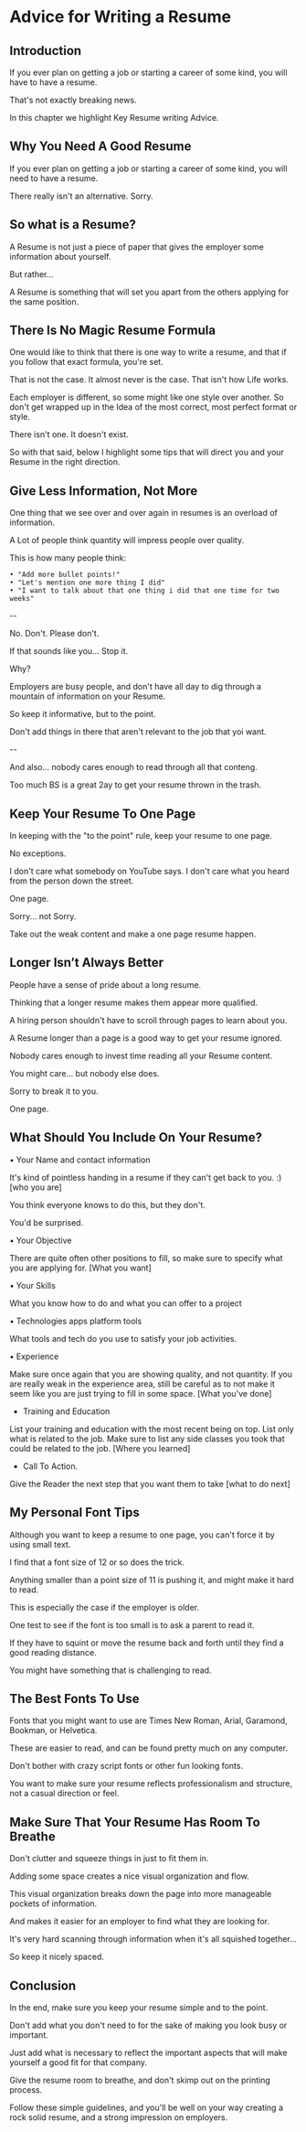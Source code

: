 # Advice for Writing a Resume

## Introduction

If you ever plan on getting a job or starting a career of some kind, you will have to have a resume.

That's not exactly breaking news.

In this chapter we highlight Key Resume writing Advice.

## Why You Need A Good Resume

If you ever plan on getting a job or starting a career of some kind, you will need to have a resume.

There really isn't an alternative. Sorry.

## So what is a Resume?

A Resume is not just a piece of paper that gives the employer some information about yourself.

But rather...

A Resume is something that will set you apart from the others applying for the same position.

## There Is No Magic Resume Formula

One would like to think that there is one way to write a resume, and that if you follow that exact formula, you're set.

That is not the case. It almost never is the case. That isn't how Life works.

Each employer is different, so some might like one style over another. So don't get wrapped up in the Idea of the most correct, most perfect format or style.

There isn't one. It doesn't exist.

So with that said, below I highlight some tips that will direct you and your Resume in the right direction.

## Give Less Information, Not More

One thing that we see over and over again in resumes is an overload of information.

A Lot of people think quantity will impress people over quality.

This is how many people think:

    • "Add more bullet points!"
    • "Let's mention one more thing I did"
    • "I want to talk about that one thing i did that one time for two weeks"

--

No. Don't. Please don't. 

If that sounds like you... Stop it.

Why?

Employers are busy people, and don't have all day to dig through a mountain of information on your Resume.

So keep it informative, but to the point.

Don't add things in there that aren't relevant to the job that yoi want.

--

And also... nobody cares enough to read through all that conteng.

Too much BS is a great 2ay to get your resume thrown in the trash.

## Keep Your Resume To One Page

In keeping with the "to the point" rule, keep your resume to one page.

No exceptions.

I don't care what somebody on YouTube says. I don't care what you heard from the person down the street.

One page.

Sorry... not Sorry.

Take out the weak content and make a one page resume happen.

## Longer Isn’t Always Better

People have a sense of pride about a long resume.

Thinking that a longer resume makes them appear more qualified.

A hiring person shouldn't have to scroll through pages to learn about you.

A Resume longer than a page is a good way to get your resume ignored.

Nobody cares enough to invest time reading all your Resume content.

You might care... but nobody else does.

Sorry to break it to you.

One page.

## What Should You Include On Your Resume?

• Your Name and contact information

It's kind of pointless handing in a resume if they can't get back to you. :) [who you are]

You think everyone knows to do this, but they don't.

You'd be surprised.

• Your Objective

There are quite often other positions to fill, so make sure to specify what you are applying for. [What you want]

• Your Skills

What you know how to do and what you can offer to a project

• Technologies apps platform tools

What tools and tech do you use to satisfy your job activities.

• Experience

Make sure once again that you are showing quality, and not quantity. If you are really weak in the experience area, still be careful as to not make it seem like you are just trying to fill in some space. [What you've done]

* Training and Education

List your training and education with the most recent being on top. List only what is related to the job. Make sure to list any side classes you took that could be related to the job. [Where you learned]

* Call To Action.

Give the Reader the next step that you want them to take [what to do next]

## My Personal Font Tips 

Although you want to keep a resume to one page, you can't force it by using small text.

I find that a font size of 12 or so does the trick.

Anything smaller than a point size of 11 is pushing it, and might make it hard to read.

This is especially the case if the employer is older.

One test to see if the font is too small is to ask a parent to read it.

If they have to squint or move the resume back and forth until they find a good reading distance.

You might have something that is challenging to read.

## The Best Fonts To Use

Fonts that you might want to use are Times New Roman, Arial, Garamond, Bookman, or Helvetica.

These are easier to read, and can be found pretty much on any computer.

Don't bother with crazy script fonts or other fun looking fonts.

You want to make sure your resume reflects professionalism and structure, not a casual direction or feel.

## Make Sure That Your Resume Has Room To Breathe

Don't clutter and squeeze things in just to fit them in.

Adding some space creates a nice visual organization and flow.

This visual organization breaks down the page into more manageable pockets of information.

And makes it easier for an employer to find what they are looking for.

It's very hard scanning through information when it's all squished together...

So keep it nicely spaced.

## Conclusion

In the end, make sure you keep your resume simple and to the point.

Don't add what you don't need to for the sake of making you look busy or important.

Just add what is necessary to reflect the important aspects that will make yourself a good fit for that company. 

Give the resume room to breathe, and don't skimp out on the printing process.

Follow these simple guidelines, and you'll be well on your way creating a rock solid resume, and a strong impression on employers.